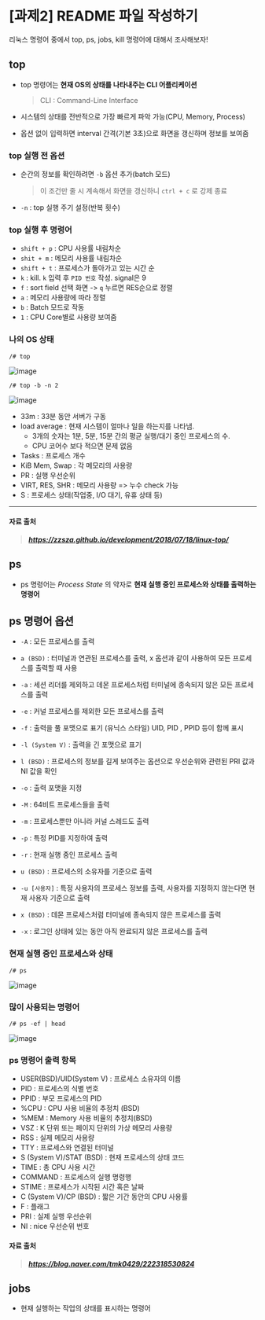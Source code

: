 # [과제2] README 파일 작성하기

리눅스 명령어 중에서 top, ps, jobs, kill 명령어에 대해서 조사해보자!

## top

- top 명령어는 __현재 OS의 상태를 나타내주는 CLI 어플리케이션__
  > CLI : Command-Line Interface

- 시스템의 상태를 전반적으로 가장 빠르게 파악 가능(CPU, Memory, Process)
- 옵션 없이 입력하면 interval 간격(기본 3초)으로 화면을 갱신하며 정보를 보여줌

### top 실행 전 옵션
- 순간의 정보를 확인하려면 `-b` 옵션 추가(batch 모드)
  > 이 조건만 줄 시 계속해서 화면을 갱신하니 `ctrl + c` 로 강제 종료
- `-n` : top 실행 주기 설정(반복 횟수)

### top 실행 후 명령어
- `shift + p` : CPU 사용률 내림차순
- `shit + m` : 메모리 사용률 내림차순
- `shift + t` : 프로세스가 돌아가고 있는 시간 순
- `k` : kill. `k` 입력 후 `PID 번호` 작성. signal은 9
- `f` : sort field 선택 화면 -> `q` 누르면 RES순으로 정렬
- `a` : 메모리 사용량에 따라 정렬
- `b` : Batch 모드로 작동
- `1` : CPU Core별로 사용량 보여줌
  
### 나의 OS 상태
  
`
/# top
`

![image](https://github.com/wjpark4430/ossw_assignment2/assets/170320686/c8d93491-1f85-44e3-b9e5-ad186f49cd37)

`
/# top -b -n 2
`

![image](https://github.com/wjpark4430/ossw_assignment2/assets/170320686/d6901fd1-f374-4038-96ae-300c15fb8163)

- 33m : 33분 동안 서버가 구동
- load average : 현재 시스템이 얼마나 일을 하는지를 나타냄.
  - 3개의 숫자는 1분, 5분, 15분 간의 평균 실행/대기 중인 프로세스의 수.
  - CPU 코어수 보다 적으면 문제 없음
- Tasks : 프로세스 개수
- KiB Mem, Swap : 각 메모리의 사용량
- PR : 실행 우선순위
- VIRT, RES, SHR : 메모리 사용량 => 누수 check 가능
- S : 프로세스 상태(작업중, I/O 대기, 유휴 상태 등)
---
#### 자료 출처
> ___https://zzsza.github.io/development/2018/07/18/linux-top/___


## ps

- ps 명령어는 _Process State_ 의 약자로 __현재 실행 중인 프로세스와 상태를 출력하는 명령어__

## ps 명령어 옵션

- `-A` : 모든 프로세스를 출력

- `a (BSD)` : 터미널과 연관된 프로세스를 출력, x 옵션과 같이 사용하여 모든 프로세스를 출력할 때 사용

- `-a` : 세션 리더를 제외하고 데몬 프로세스처럼 터미널에 종속되지 않은 모든 프로세스를 출력

- `-e` : 커널 프로세스를 제외한 모든 프로세스를 출력

- `-f` : 출력을 풀 포맷으로 표기 (유닉스 스타일) UID, PID , PPID 등이 함께 표시

- `-l (System V)` : 출력을 긴 포맷으로 표기
  
- `l (BSD)` : 프로세스의 정보를 길게 보여주는 옵션으로 우선순위와 관련된 PRI 값과 NI 값을 확인

- `-o` : 출력 포맷을 지정

- `-M` : 64비트 프로세스들을 출력

- `-m` : 프로세스뿐만 아니라 커널 스레드도 출력

- `-p` : 특정 PID를 지정하여 출력

- `-r` : 현재 실행 중인 프로세스 출력

- `u (BSD)` : 프로세스의 소유자를 기준으로 출력

- `-u [사용자]` : 특정 사용자의 프로세스 정보를 출력, 사용자를 지정하지 않는다면 현재 사용자 기준으로 출력

- `x (BSD)` : 데몬 프로세스처럼 터미널에 종속되지 않은 프로세스를 출력

- `-x` : 로그인 상태에 있는 동안 아직 완료되지 않은 프로세스를 출력

### 현재 실행 중인 프로세스와 상태

`
/# ps
`

![image](https://github.com/wjpark4430/ossw_assignment2/assets/170320686/0af87a55-0ec6-4e23-a391-2c9443c27239)

### 많이 사용되는 명령어

`
/# ps -ef | head
`

![image](https://github.com/wjpark4430/ossw_assignment2/assets/170320686/26745487-cda3-4fd3-83fd-3ee58e593f5c)

### ps 명령어 출력 항목

- USER(BSD)/UID(System V) : 프로세스 소유자의 이름
- PID : 프로세스의 식별 번호
- PPID : 부모 프로세스의 PID
- %CPU : CPU 사용 비율의 추정치 (BSD)
- %MEM : Memory 사용 비율의 추정치(BSD)
- VSZ : K 단위 또는 페이지 단위의 가상 메모리 사용량
- RSS : 실제 메모리 사용량
- TTY : 프로세스와 연결된 터미널
- S (System V)/STAT (BSD) : 현재 프로세스의 상태 코드
- TIME : 총 CPU 사용 시간
- COMMAND : 프로세스의 실행 명령행
- STIME : 프로세스가 시작된 시간 혹은 날짜
- C (System V)/CP (BSD) : 짧은 기간 동안의 CPU 사용률
- F : 플래그
- PRI : 실제 실행 우선순위
- NI : nice 우선순위 번호

#### 자료 출처
> ___https://blog.naver.com/tmk0429/222318530824___

## jobs
- 현재 실행하는 작업의 상태를 표시하는 명령어
